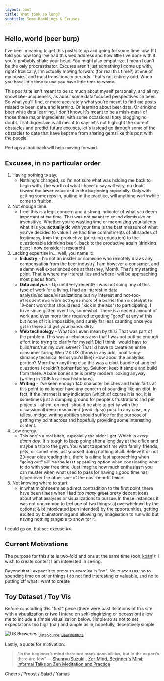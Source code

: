```yaml
---
layout: post
title: What took so long?
subtitle: Some Ramblings & Excuses
---
```


## Hello, world (beer burp)

I've been meaning to get this post/site up and going for some time now. If I told you how long I've had this web address and how little I've done with it you'd probably shake your head. You might also empathize, I mean I can't be the only procrastinator. Excuses aren't just something I come up with, right? Ironically, I'm actually moving forward (for real this time?) at one of my busiest and most transitionary periods. That's not entirely odd. When you have little time to use you have little time to waste.

This post/site isn't meant to be so much about myself personally, and all my snowflake-uniqueness, as about some data focused perspectives on beer. So what you'll find, or more accurately what you're meant to find are posts related to beer, data, and learning. Or learning about beer data. Or drinking beer while data learning. I don't know, it's meant to be a mish-mash of those three major ingredients, with some occasional tipsy blogging no doubt. That digression is all meant to say: let's not highlight the current obstacles and predict future excuses, let's instead go through some of the obstacles to date that have kept me from sharing gems like this post with the people.

Perhaps a look back will help moving forward. 

## Excuses, in no particular order

<ol>
  <li>Having nothing to say.
    <ul>
      <li>Nothing's changed, so I'm not sure what was holding me back to begin with. The worth of what I have to say will vary, no doubt toward the lower value end in the beginning especially. Only with getting some reps in, putting in the practice, will anything worthwhile come to fruition.</li>
    </ul>
  </li>
  <li>Not enough time.
    <ul>
      <li>I feel this is a legit concern and a strong indicator of what you deem important at the time. That was not meant to sound dismissive or insensitive. Whether you're wasting time or maximizing your talents what it is you <b>actually do</b> with your time is the best measure of what you've decided to value. I've had time commitments of all shades of legitimacy, from the productive (pursuing education) to the questionable (drinking beer), back to the productive again (drinking beer; I now consider it research).</li>
    </ul>
  </li>
  <li>Lacking expertise in... well, you name it:
    <ul>
      <li><b>Industry</b> - I'm not an insider or someone who remotely draws any compensation from the beer industry. I am however a consumer, and a damn well experienced one at that (hey, Mom!). That's my starting point. That is where my interest lies and where I will be approaching most pieces from.</li>
      <li><b>Data analysis</b> - Up until very recently I was not doing any of this type of work for a living. I had an interest in data analysis/science/visualizations but my interest and not-too-infrequent awe were acting as more of a barrier than a catalyst (a 10-cent word that should read "kick in the ass") to participating. I have since gotten over this, somewhat. There is a decent amount of work and even more time required to getting "good" at any of this but none of it is impossible, and surely far less daunting once you get in there and get your hands dirty.</li>
      <li><b>Web technology</b> - What do I even mean by this? That was part of the problem. This was a nebulous area that I was not putting enough effort into trying to clarify for myself. Did I think I would have to build/rent/run my own server? That I'd have to create an entire consumer facing Web 2.0 UX (throw in any additional fancy-shmancy technical terms you'd like)? How about the analytics portion? More than anything else this was a giant bundle of tangled questions I couldn't bother facing. Solution: keep it simple and build from there. A bare bones site is pretty modern looking anyway (writing in 2016 to all you historians).</li>
      <li><b>Writing</b> - I've seen enough 140 character belches and brain farts at this point to no longer have any concern of sounding like an idiot. In fact, if the internet is any indication (which of course it is not, it is sometimes just a dumping ground for people's frustrations and pet projects - ahem, on me) I should be able to get by with the occassionall deep researched (read: tipsy) post. In any case, my tallest-midget writing abilities should suffice for the purpose of getting my point across and hopefully providing some interesting content.</li>
    </ul>
  </li>
  <li>Low energy.
    <ul>
      <li>This one's a real bitch, especially the older I get. Which is <i>every damn day</i>. It is tough to keep going after a long day at the office and maybe a trip to the gym. You want to spend time with family, friends, pets, or sometimes just yourself doing nothing at all. Believe it or not 20-year olds reading this, there is a time fast approaching when "going out" will be the least appealing option when considering what to do with your free time. Just imagine how much enthusiasm you can muster when what used to pass for having a good time has tipped over the other side of the cost-benefit fence.</li>
    </ul>
  </li>
  <li>Not knowing where to start.
    <ul>
      <li>In what might seem as a direct contradition to the first point, there have been times when I had <i>too many</i> <strike>great</strike> pretty decent ideas about what analyses or visualizations to pursue. In these instances it was not uncommon to feel one of two things: a) overwhelmed by the options; & b) intoxicated (pun intended) by the opportunities, getting excited by brainstorming and allowing my imagination to run wild but having nothing tangible to show for it.</li>
    </ul>
  </li>
</ol>

I could go on, but see excuse #4.

## Current Motivations

The purpose for this site is two-fold and one at the same time (ooh, <a href="https://en.wikipedia.org/wiki/K%C5%8Dan" target="_blank">koan</a>!): I wish to create content I am interested in seeing.

Beyond that I expect it to prove an exercise in "no". No to excuses, no to spending time on other things I do not find interesting or valuable, and no to putting off what I want to create. 

## Toy Dataset / Toy Vis

Before concluding this "first" piece (there were past iterations of this site with a <a href="https://endlesspint8.shinyapps.io/cb_sh_bxplt/">visualization</a> or <a href="https://endlesspint8.shinyapps.io/cb_sh_sct/">two</a> I intend on self-plagirizing on occassion) allow me to include a simple visualization below. Simple so as not to set expectations too high (ha!) and simple as in, hopefully, deceptively simple:

<!---![plot](../z_temptest/test.png?raw=true)-->
<img src="/gallery/2016/us_breweries_historic.png" alt="US Breweries" />
<sub>Data Source: <a href="http://www.beerinstitute.org/" target="_blank">Beer Institute</a></sub>


Lastly, a quote for motivation:

> “In the beginner’s mind there are many possibilities, but in the expert’s there are few” 
> ― <a href="https://www.goodreads.com/author/show/62707.Shunryu_Suzuki" target="_blank">Shunryu Suzuki</a>
> , <a href="https://www.goodreads.com/work/quotes/231282" target="_blank">Zen Mind, Beginner's Mind: Informal Talks on Zen Meditation and Practice</a>


Cheers / Proost / Salud / Yamas
